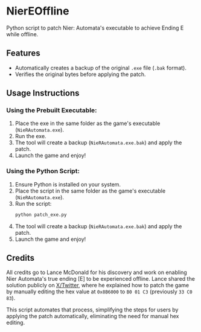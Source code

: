 # NierEOffline
Python script to patch Nier: Automata's executable to achieve Ending E while offline.

## **Features**
- Automatically creates a backup of the original `.exe` file (`.bak` format).
- Verifies the original bytes before applying the patch.

## **Usage Instructions**

### Using the Prebuilt Executable:
1. Place the exe in the same folder as the game's executable (`NieRAutomata.exe`).
2. Run the exe.
3. The tool will create a backup (`NieRAutomata.exe.bak`) and apply the patch.
4. Launch the game and enjoy!

### Using the Python Script:
1. Ensure Python is installed on your system.
2. Place the script in the same folder as the game's executable (`NieRAutomata.exe`).
3. Run the script:
   ```bash
   python patch_exe.py
   ```
4. The tool will create a backup (`NieRAutomata.exe.bak`) and apply the patch.
5. Launch the game and enjoy!

## Credits
All credits go to Lance McDonald for his discovery and work on enabling Nier Automata's true ending [E] to be experienced offline. Lance shared the solution publicly on [X/Twitter](https://x.com/manfightdragon/status/1700780120775291189), where he explained how to patch the game by manually editing the hex value at `0x8B6000` to `B0 01 C3` (previously `33 C0 83`).

This script automates that process, simplifying the steps for users by applying the patch automatically, eliminating the need for manual hex editing.

